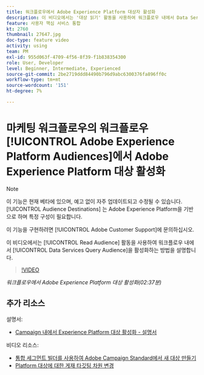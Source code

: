 ```yaml
---
title: 워크플로우에서 Adobe Experience Platform 대상자 활성화
description: 이 비디오에서는 '대상 읽기' 활동을 사용하여 워크플로우 내에서 Data Services 쿼리 대상을 활성화하는 방법을 설명합니다.
feature: 사용자 핵심 서비스 통합
kt: 2760
thumbnail: 27647.jpg
doc-type: feature video
activity: using
team: PM
exl-id: 955d063f-4709-4f56-8f39-f1b838354300
role: User, Developer
level: Beginner, Intermediate, Experienced
source-git-commit: 2be2719ddd84490b796d9abc6300376fa896ff0c
workflow-type: tm+mt
source-wordcount: '151'
ht-degree: 7%

---
```


# 마케팅 워크플로우의 워크플로우 [!UICONTROL Adobe Experience Platform Audiences]에서 Adobe Experience Platform 대상 활성화

>[!NOTE]
>
>이 기능은 현재 베타에 있으며, 예고 없이 자주 업데이트되고 수정될 수 있습니다. [!UICONTROL Audience Destinations] 는 Adobe Experience Platform을 기반으로 하며 특정 구성이 필요합니다.
>
>이 기능을 구현하려면 [!UICONTROL Adobe Customer Support]에 문의하십시오.

이 비디오에서는 [!UICONTROL Read Audience] 활동을 사용하여 워크플로우 내에서 [!UICONTROL Data Services Query Audience]을 활성화하는 방법을 설명합니다.

>[!VIDEO](https://video.tv.adobe.com/v/27647?quality=12)

*워크플로우에서 Adobe Experience Platform 대상 활성화(02:37분)*

## 추가 리소스

설명서:

* [Campaign 내에서 Experience Platform 대상 활성화 - 설명서](https://docs.adobe.com/content/help/en/campaign-standard/using/profiles-and-audiences/working-with-adobe-experience-platform/aep-about-audience-destinations-service.html)

비디오 리소스:

* [통합 세그먼트 빌더를 사용하여 Adobe Campaign Standard에서 새 대상 만들기](/help/profiles-and-audiences/audience-destinations/creating-audiences-using-segment-builder.md)
* [Platform 대상에 대한 게재 타깃팅 차원 변경](/help/profiles-and-audiences/audience-destinations/changing-targeting-dimension.md)
